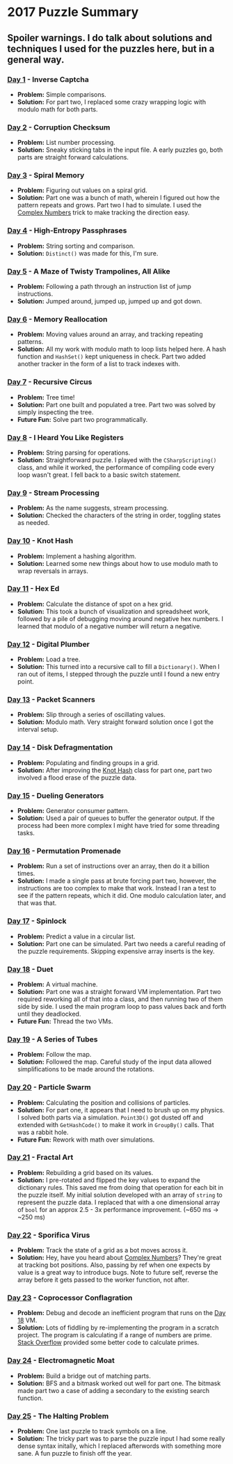 # 2017 Puzzle Summary 
## Spoiler warnings. I do talk about solutions and techniques I used for the puzzles here, but in a general way.

### [Day 1](Day%2001) - Inverse Captcha
- **Problem:** Simple comparisons. 
- **Solution:** For part two, I replaced some crazy wrapping logic with modulo math for both parts.  

### [Day 2](Day%2002) - Corruption Checksum
- **Problem:** List number processing. 
- **Solution:** Sneaky sticking tabs in the input file. A early puzzles go, both parts are straight forward calculations.

### [Day 3](Day%2003) - Spiral Memory
- **Problem:** Figuring out values on a spiral grid. 
- **Solution:** Part one was a bunch of math, wherein I figured out how the pattern repeats and grows. Part two I had to simulate. I used the [Complex Numbers](../2016/Day%2001%20-%20Complex%20Numbers) trick to make tracking the direction easy.

### [Day 4](Day%2004) - High-Entropy Passphrases
- **Problem:** String sorting and comparison.
- **Solution:** `Distinct()` was made for this, I'm sure.

### [Day 5](Day%2005) - A Maze of Twisty Trampolines, All Alike
- **Problem:** Following a path through an instruction list of jump instructions. 
- **Solution:** Jumped around, jumped up, jumped up and got down.

### [Day 6](Day%2006) - Memory Reallocation
- **Problem:** Moving values around an array, and tracking repeating patterns. 
- **Solution:** All my work with modulo math to loop lists helped here. A hash function and `HashSet()` kept uniqueness in check. Part two added another tracker in the form of a list to track indexes with.

### [Day 7](Day%2007) - Recursive Circus
- **Problem:** Tree time!
- **Solution:** Part one built and populated a tree. Part two was solved by simply inspecting the tree.
- **Future Fun:** Solve part two programmatically. 

### [Day 8](Day%2008) - I Heard You Like Registers
- **Problem:** String parsing for operations.
- **Solution:** Straightforward puzzle. I played with the `CSharpScripting()` class, and while it worked, the performance of compiling code every loop wasn't great. I fell back to a basic switch statement. 

### [Day 9](Day%2009) - Stream Processing
- **Problem:** As the name suggests, stream processing. 
- **Solution:** Checked the characters of the string in order, toggling states as needed.

### [Day 10](Day%2010) - Knot Hash
- **Problem:** Implement a hashing algorithm. 
- **Solution:** Learned some new things about how to use modulo math to wrap reversals in arrays.

### [Day 11](Day%2011) - Hex Ed
- **Problem:** Calculate the distance of spot on a hex grid. 
- **Solution:** This took a bunch of visualization and spreadsheet work, followed by a pile of debugging moving around negative hex numbers. I learned that modulo of a negative number will return a negative.

### [Day 12](Day%2012) - Digital Plumber
- **Problem:** Load a tree. 
- **Solution:** This turned into a recursive call to fill a `Dictionary()`. When I ran out of items, I stepped through the puzzle until I found a new entry point.

### [Day 13](Day%2013) - Packet Scanners
- **Problem:** Slip through a series of oscillating values.
- **Solution:** Modulo math. Very straight forward solution once I got the interval setup.

### [Day 14](Day%2014) - Disk Defragmentation
- **Problem:** Populating and finding groups in a grid.
- **Solution:** After improving the [Knot Hash](Day%2010) class for part one, part two involved a flood erase of the puzzle data.

### [Day 15](Day%2015) - Dueling Generators
- **Problem:** Generator consumer pattern.
- **Solution:** Used a pair of queues to buffer the generator output. If the process had been more complex I might have tried for some threading tasks.

### [Day 16](Day%2016) - Permutation Promenade
- **Problem:** Run a set of instructions over an array, then do it a billion times. 
- **Solution:** I made a single pass at brute forcing part two, however, the instructions are too complex to make that work. Instead I ran a test to see if the pattern repeats, which it did. One modulo calculation later, and that was that.

### [Day 17](Day%2017) - Spinlock 
- **Problem:** Predict a value in a circular list.
- **Solution:** Part one can be simulated. Part two needs a careful reading of the puzzle requirements. Skipping expensive array inserts is the key. 

### [Day 18](Day%2018) - Duet 
- **Problem:** A virtual machine.
- **Solution:** Part one was a straight forward VM implementation. Part two required reworking all of that into a class, and then running two of them side by side. I used the main program loop to pass values back and forth until they deadlocked. 
- **Future Fun:** Thread the two VMs.

### [Day 19](Day%2019) - A Series of Tubes
- **Problem:** Follow the map. 
- **Solution:** Followed the map. Careful study of the input data allowed simplifications to be made around the rotations. 

### [Day 20](Day%2020) - Particle Swarm
- **Problem:** Calculating the position and collisions of particles. 
- **Solution:** For part one, it appears that I need to brush up on my physics. I solved both parts via a simulation. `Point3D()` got dusted off and extended with `GetHashCode()` to make it work in `GroupBy()` calls. That was a rabbit hole.
- **Future Fun:** Rework with math over simulations.

### [Day 21](Day%2021) - Fractal Art
- **Problem:** Rebuilding a grid based on its values.
- **Solution:** I pre-rotated and flipped the key values to expand the dictionary rules. This saved me from doing that operation for each bit in the puzzle itself. My initial solution developed with an array of `string` to represent the puzzle data. I replaced that with a one dimensional array of `bool` for an approx 2.5 - 3x performance improvement. (~650 ms -> ~250 ms)

### [Day 22](Day%2022) - Sporifica Virus 
- **Problem:** Track the state of a grid as a bot moves across it.
- **Solution:** Hey, have you heard about [Complex Numbers](../2016/Day%2001%20-%20Complex%20Numbers)? They're great at tracking bot positions. Also, passing by ref when one expects by value is a great way to introduce bugs. Note to future self, reverse the array before it gets passed to the worker function, not after. 

### [Day 23](Day%2023) - Coprocessor Conflagration
- **Problem:** Debug and decode an inefficient program that runs on the [Day 18](Day%2018) VM. 
- **Solution:** Lots of fiddling by re-implementing the program in a scratch project. The program is calculating if a range of numbers are prime. [Stack Overflow](https://stackoverflow.com/questions/15743192/check-if-number-is-prime-number) provided some better code to calculate primes.

### [Day 24](Day%2024) - Electromagnetic Moat
- **Problem:** Build a bridge out of matching parts.
- **Solution:** BFS and a bitmask worked out well for part one. The bitmask made part two a case of adding a secondary to the existing search function.

### [Day 25](Day%2025) - The Halting Problem
- **Problem:** One last puzzle to track symbols on a line.
- **Solution:** The tricky part was to parse the puzzle input I had some really dense syntax initally, which I replaced afterwords with something more sane. A fun puzzle to finish off the year.
